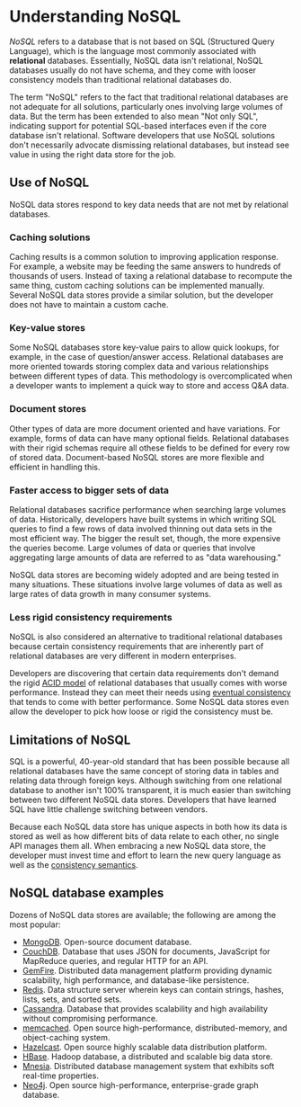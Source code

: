 # Understanding NoSQL

_NoSQL_ refers to a database that is not based on SQL (Structured Query Language), which is the language most commonly associated with **relational** databases. Essentially, NoSQL data isn't relational, NoSQL databases usually do not have schema, and they come with looser consistency models than traditional relational databases do.

The term "NoSQL" refers to the fact that traditional relational databases are not adequate for all solutions, particularly ones involving large volumes of data. But the term has been extended to also mean "Not only SQL", indicating support for potential SQL-based interfaces even if the core database isn't relational. Software developers that use NoSQL solutions don't necessarily advocate dismissing relational databases, but instead see value in using the right data store for the job.

## Use of NoSQL

NoSQL data stores respond to key data needs that are not met by relational databases.

### Caching solutions
Caching results is a common solution to improving application response. For example, a website may be feeding the same answers to hundreds of thousands of users. Instead of taxing a relational database to recompute the same thing, custom caching solutions can be implemented manually. Several NoSQL data stores provide a similar solution, but the developer does not have to maintain a custom cache.

### Key-value stores
Some NoSQL databases store key-value pairs to allow quick lookups, for example, in the case of question/answer access. Relational databases are more oriented towards storing complex data and various relationships between different types of data. This methodology is overcomplicated when a developer wants to implement a quick way to store and access Q&A data.

### Document stores
Other types of data are more document oriented and have variations. For example, forms of data can have many optional fields. Relational databases with their rigid schemas require all othese fields to be defined for every row of stored data. Document-based NoSQL stores are more flexible and efficient in handling this.

### Faster access to bigger sets of data
Relational databases sacrifice performance when searching large volumes of data. Historically, developers have built systems in which writing SQL queries to find a few rows of data involved thinning out data sets in the most efficient way. The bigger the result set, though, the more expensive the queries become. Large volumes of data or queries that involve aggregating large amounts of data are referred to as "data warehousing."

NoSQL data stores are becoming widely adopted and are being tested in many situations. These situations involve large volumes of data as well as large rates of data growth in many consumer systems.

### Less rigid consistency requirements 

NoSQL is also considered an alternative to traditional relational databases because certain consistency requirements that are inherently part of relational databases are very different in modern enterprises.

Developers are discovering that certain data requirements don't demand the rigid [ACID model](https://en.wikipedia.org/wiki/ACID) of relational databases that usually comes with worse performance. Instead they can meet their needs using [eventual consistency][eventual-consistency] that tends to come with better performance. Some NoSQL data stores even allow the developer to pick how loose or rigid the consistency must be.

## Limitations of NoSQL
SQL is a powerful, 40-year-old standard that has been possible because all relational databases have the same concept of storing data in tables and relating data through foreign keys. Although switching from one relational database to another isn't 100% transparent, it is much easier than switching between two different NoSQL data stores. Developers that have learned SQL have little challenge switching between vendors. 

Because each NoSQL data store has unique aspects in both how its data is stored as well as how different bits of data relate to each other, no single API manages them all. When embracing a new NoSQL data store, the developer must invest time and effort to learn the new query language as well as the [consistency semantics][eventual-consistency].

## NoSQL database examples

Dozens of NoSQL data stores are available; the following are among the most popular:

- [MongoDB](http://www.mongodb.org/). Open-source document database.
- [CouchDB](http://couchdb.apache.org/). Database that uses JSON for documents, JavaScript for MapReduce queries, and regular HTTP for an API.
- [GemFire](http://www.springsource.org/spring-gemfire). Distributed data management platform providing dynamic scalability, high performance, and database-like persistence.
- [Redis](http://redis.io/). Data structure server wherein keys can contain strings, hashes, lists, sets, and sorted sets.
- [Cassandra](http://cassandra.apache.org/). Database that provides scalability and high availability without compromising performance.
- [memcached](http://memcached.org/). Open source high-performance, distributed-memory, and object-caching system.
- [Hazelcast](http://www.hazelcast.com/). Open source highly scalable data distribution platform.
- [HBase](http://hbase.apache.org/). Hadoop database, a distributed and scalable big data store.
- [Mnesia](http://www.erlang.org/doc/man/mnesia.html). Distributed database management system that exhibits soft real-time properties.
- [Neo4j](http://www.neo4j.org/). Open source high-performance, enterprise-grade graph database.


[eventual-consistency]: https://en.wikipedia.org/wiki/Eventual_consistency